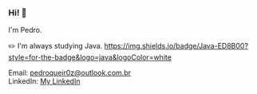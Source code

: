 ### Hi! 👋

I'm Pedro.

✏️ I'm always studying Java. 	https://img.shields.io/badge/Java-ED8B00?style=for-the-badge&logo=java&logoColor=white <br />

Email: pedroqueir0z@outlook.com.br <br />
LinkedIn: [My LinkedIn](https://www.linkedin.com/in/pedro-henrique-queiroz/)
